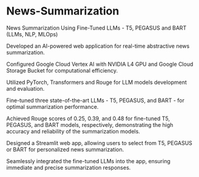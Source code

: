 # News-Summarization
News Summarization Using Fine-Tuned LLMs - T5, PEGASUS and BART (LLMs, NLP, MLOps)

Developed an AI-powered web application for real-time abstractive news summarization.

Configured Google Cloud Vertex AI with NVIDIA L4 GPU and Google Cloud Storage Bucket for computational efficiency.

Utilized PyTorch, Transformers and Rouge for LLM models development and evaluation.

Fine-tuned three state-of-the-art LLMs - T5, PEGASUS, and BART - for optimal summarization performance.

Achieved Rouge scores of 0.25, 0.39, and 0.48 for fine-tuned T5, PEGASUS, and BART models, respectively, demonstrating the high accuracy and reliability of the summarization models.

Designed a Streamlit web app, allowing users to select from T5, PEGASUS or BART for personalized news summarization. 

Seamlessly integrated the fine-tuned LLMs into the app, ensuring immediate and precise summarization responses.
